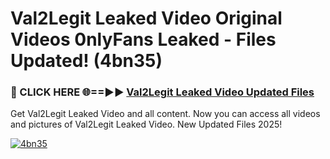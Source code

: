 # Val2Legit Leaked Video Original Videos 0nlyFans Leaked - Files Updated! (4bn35)

<h3>🔴 CLICK HERE 🌐==►► <a href="https://tinyurl.com/2wckxsce" rel="nofollow">Val2Legit Leaked Video Updated Files</a></h3>

Get Val2Legit Leaked Video and all content. Now you can access all videos and pictures of Val2Legit Leaked Video. New Updated Files 2025!

[![4bn35](https://i.imgur.com/AFduVYN.gif)](https://tinyurl.com/2wckxsce)
